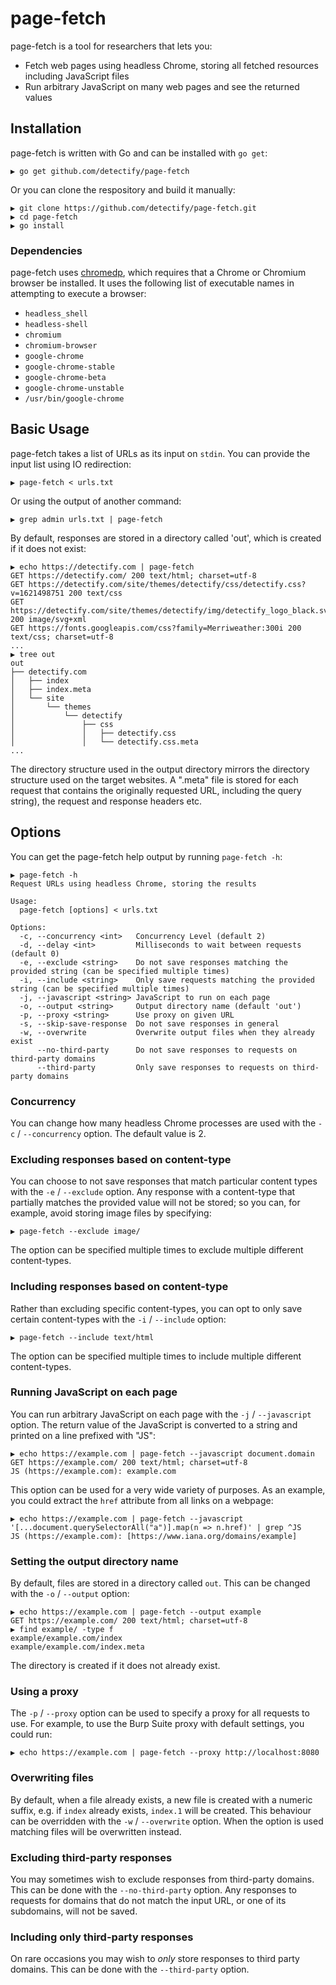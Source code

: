 # page-fetch

page-fetch is a tool for researchers that lets you:

* Fetch web pages using headless Chrome, storing all fetched resources including JavaScript files
* Run arbitrary JavaScript on many web pages and see the returned values


## Installation

page-fetch is written with Go and can be installed with `go get`:

```
▶ go get github.com/detectify/page-fetch
```

Or you can clone the respository and build it manually:

```
▶ git clone https://github.com/detectify/page-fetch.git
▶ cd page-fetch
▶ go install
```

### Dependencies

page-fetch uses [chromedp](https://github.com/chromedp/chromedp), which requires
that a Chrome or Chromium browser be installed. It uses the following list of
executable names in attempting to execute a browser:

* `headless_shell`
* `headless-shell`
* `chromium`
* `chromium-browser`
* `google-chrome`
* `google-chrome-stable`
* `google-chrome-beta`
* `google-chrome-unstable`
* `/usr/bin/google-chrome`


## Basic Usage

page-fetch takes a list of URLs as its input on `stdin`. You can provide the input list using IO redirection:

```
▶ page-fetch < urls.txt
```

Or using the output of another command:

```
▶ grep admin urls.txt | page-fetch
```

By default, responses are stored in a directory called 'out', which is created if it does not exist:

```
▶ echo https://detectify.com | page-fetch
GET https://detectify.com/ 200 text/html; charset=utf-8
GET https://detectify.com/site/themes/detectify/css/detectify.css?v=1621498751 200 text/css
GET https://detectify.com/site/themes/detectify/img/detectify_logo_black.svg 200 image/svg+xml
GET https://fonts.googleapis.com/css?family=Merriweather:300i 200 text/css; charset=utf-8
...
▶ tree out
out
├── detectify.com
│   ├── index
│   ├── index.meta
│   └── site
│       └── themes
│           └── detectify
│               ├── css
│               │   ├── detectify.css
│               │   └── detectify.css.meta
...
```

The directory structure used in the output directory mirrors the directory structure used on the target websites.
A ".meta" file is stored for each request that contains the originally requested URL, including the query string),
the request and response headers etc.


## Options

You can get the page-fetch help output by running `page-fetch -h`:

```
▶ page-fetch -h
Request URLs using headless Chrome, storing the results

Usage:
  page-fetch [options] < urls.txt

Options:
  -c, --concurrency <int>   Concurrency Level (default 2)
  -d, --delay <int>         Milliseconds to wait between requests (default 0)
  -e, --exclude <string>    Do not save responses matching the provided string (can be specified multiple times)
  -i, --include <string>    Only save requests matching the provided string (can be specified multiple times)
  -j, --javascript <string> JavaScript to run on each page
  -o, --output <string>     Output directory name (default 'out')
  -p, --proxy <string>      Use proxy on given URL
  -s, --skip-save-response  Do not save responses in general
  -w, --overwrite           Overwrite output files when they already exist
      --no-third-party      Do not save responses to requests on third-party domains
      --third-party         Only save responses to requests on third-party domains
```

### Concurrency

You can change how many headless Chrome processes are used with the `-c` / `--concurrency` option.
The default value is 2.

### Excluding responses based on content-type

You can choose to not save responses that match particular content types with the `-e` / `--exclude` option.
Any response with a content-type that partially matches the provided value will not be stored; so you can,
for example, avoid storing image files by specifying:

```
▶ page-fetch --exclude image/
```

The option can be specified multiple times to exclude multiple different content-types.

### Including responses based on content-type

Rather than excluding specific content-types, you can opt to only save certain content-types with the
`-i` / `--include` option:

```
▶ page-fetch --include text/html
```

The option can be specified multiple times to include multiple different content-types.

### Running JavaScript on each page

You can run arbitrary JavaScript on each page with the `-j` / `--javascript` option. The return value
of the JavaScript is converted to a string and printed on a line prefixed with "JS":

```
▶ echo https://example.com | page-fetch --javascript document.domain
GET https://example.com/ 200 text/html; charset=utf-8
JS (https://example.com): example.com
```

This option can be used for a very wide variety of purposes. As an example, you could extract the `href`
attribute from all links on a webpage:

```
▶ echo https://example.com | page-fetch --javascript '[...document.querySelectorAll("a")].map(n => n.href)' | grep ^JS
JS (https://example.com): [https://www.iana.org/domains/example]
```

### Setting the output directory name

By default, files are stored in a directory called `out`. This can be changed with the `-o` / `--output` option:

```
▶ echo https://example.com | page-fetch --output example
GET https://example.com/ 200 text/html; charset=utf-8
▶ find example/ -type f
example/example.com/index
example/example.com/index.meta
```

The directory is created if it does not already exist.

### Using a proxy

The `-p` / `--proxy` option can be used to specify a proxy for all requests to use. For example, to use the Burp Suite
proxy with default settings, you could run:

```
▶ echo https://example.com | page-fetch --proxy http://localhost:8080
```

### Overwriting files

By default, when a file already exists, a new file is created with a numeric suffix, e.g. if `index` already exists,
`index.1` will be created. This behaviour can be overridden with the `-w` / `--overwrite` option. When the option is
used matching files will be overwritten instead.

### Excluding third-party responses

You may sometimes wish to exclude responses from third-party domains. This can be done with the `--no-third-party` option.
Any responses to requests for domains that do not match the input URL, or one of its subdomains, will not be saved.

### Including only third-party responses

On rare occasions you may wish to *only* store responses to third party domains. This can be done with the `--third-party` option.
